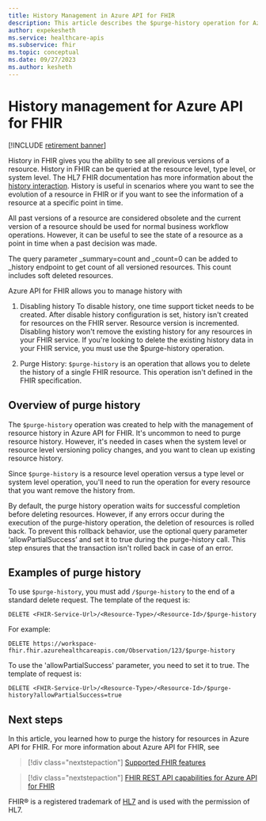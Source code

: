 ```yaml
---
title: History Management in Azure API for FHIR
description: This article describes the $purge-history operation for Azure API for FHIR.
author: expekesheth
ms.service: healthcare-apis
ms.subservice: fhir
ms.topic: conceptual
ms.date: 09/27/2023
ms.author: kesheth
---
```


# History management for Azure API for FHIR

[!INCLUDE [retirement banner](../includes/healthcare-apis-azure-api-fhir-retirement.md)]

History in FHIR gives you the ability to see all previous versions of a resource. History in FHIR can be queried at the resource level, type level, or system level. The HL7 FHIR documentation has more information about the [history interaction](https://www.hl7.org/fhir/http.html#history). History is useful in scenarios where you want to see the evolution of a resource in FHIR or if you want to see the information of a resource at a specific point in time.

All past versions of a resource are considered obsolete and the current version of a resource should be used for normal business workflow operations. However, it can be useful to see the state of a resource as a point in time when a past decision was made.

The query parameter _summary=count and _count=0 can be added to _history endpoint to get count of all versioned resources. This count includes soft deleted resources. 


Azure API for FHIR allows you to manage history with 
1. Disabling history
   To disable history, one time support ticket needs to be created. After disable history configuration is set, history isn't created for resources on the FHIR server. Resource version is incremented.
   Disabling history won't remove the existing history for any resources in your FHIR service. If you're looking to delete the existing history data in your FHIR service, you must use the $purge-history operation.

1. Purge History: `$purge-history` is an operation that allows you to delete the history of a single FHIR resource. This operation isn't defined in the FHIR specification.

## Overview of purge history

The `$purge-history` operation was created to help with the management of resource history in Azure API for FHIR. It's uncommon to need to purge resource history. However, it's needed in cases when the system level or resource level versioning policy changes, and you want to clean up existing resource history.

Since `$purge-history` is a resource level operation versus a type level or system level operation, you'll need to run the operation for every resource that you want remove the history from.

By default, the purge history operation waits for successful completion before deleting resources. However, if any errors occur during the execution of the purge-history operation, the deletion of resources is rolled back. To prevent this rollback behavior, use the optional query parameter ‘allowPartialSuccess’ and set it to true during the purge-history call. This step ensures that the transaction isn't rolled back in case of an error.

## Examples of purge history

To use `$purge-history`, you must add `/$purge-history` to the end of a standard delete request. The template of the request is:

```http
DELETE <FHIR-Service-Url>/<Resource-Type>/<Resource-Id>/$purge-history
```

For example:

```http
DELETE https://workspace-fhir.fhir.azurehealthcareapis.com/Observation/123/$purge-history
```

To use the 'allowPartialSuccess' parameter, you need to set it to true. The template of request is:
```http
DELETE <FHIR-Service-Url>/<Resource-Type>/<Resource-Id>/$purge-history?allowPartialSuccess=true
```

## Next steps

In this article, you learned how to purge the history for resources in Azure API for FHIR. For more information about Azure API for FHIR, see

>[!div class="nextstepaction"]
>[Supported FHIR features](fhir-features-supported.md)

>[!div class="nextstepaction"]
>[FHIR REST API capabilities for Azure API for FHIR](fhir-rest-api-capabilities.md)

FHIR&#174; is a registered trademark of [HL7](https://hl7.org/fhir/) and is used with the permission of HL7.
